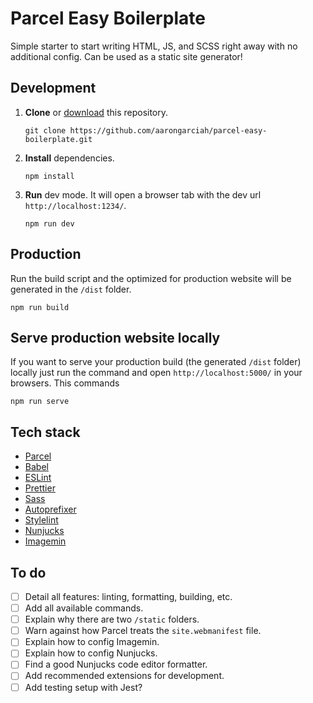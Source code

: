 # Parcel Easy Boilerplate

Simple starter to start writing HTML, JS, and SCSS right away with no additional config. Can be used as a static site generator!

## Development

1. **Clone** or [download](https://github.com/aarongarciah/parcel-easy-boilerplate/archive/master.zip) this repository.

   ```
   git clone https://github.com/aarongarciah/parcel-easy-boilerplate.git
   ```

2. **Install** dependencies.

   ```
   npm install
   ```

3. **Run** dev mode. It will open a browser tab with the dev url `http://localhost:1234/`.

   ```
   npm run dev
   ```

## Production

Run the build script and the optimized for production website will be generated in the `/dist` folder.

```
npm run build
```

## Serve production website locally

If you want to serve your production build (the generated `/dist` folder) locally just run the command and open `http://localhost:5000/` in your browsers. This commands

```
npm run serve
```

## Tech stack

- [Parcel](https://parceljs.org/)
- [Babel](https://babeljs.io/)
- [ESLint](https://eslint.org/)
- [Prettier](https://prettier.io/)
- [Sass](https://sass-lang.com/)
- [Autoprefixer](https://github.com/postcss/autoprefixer)
- [Stylelint](https://stylelint.io/)
- [Nunjucks](https://mozilla.github.io/nunjucks/)
- [Imagemin](https://github.com/imagemin/imagemin)

## To do

- [ ] Detail all features: linting, formatting, building, etc.
- [ ] Add all available commands.
- [ ] Explain why there are two `/static` folders.
- [ ] Warn against how Parcel treats the `site.webmanifest` file.
- [ ] Explain how to config Imagemin.
- [ ] Explain how to config Nunjucks.
- [ ] Find a good Nunjucks code editor formatter.
- [ ] Add recommended extensions for development.
- [ ] Add testing setup with Jest?

